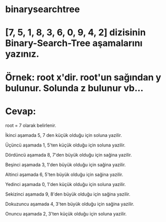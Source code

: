# binarysearchtree

# [7, 5, 1, 8, 3, 6, 0, 9, 4, 2] dizisinin Binary-Search-Tree aşamalarını yazınız.

# Örnek: root x'dir. root'un sağından y bulunur. Solunda z bulunur vb...

# Cevap:

root = 7 olarak belirlenir. 

İkinci aşamada 5, 7 den küçük olduğu için soluna yazilir. 

Üçüncü aşamada 1, 5'ten küçük olduğu için soluna yazilir. 

Dördüncü aşamada 8, 7'den büyük olduğu için sağina yazilir. 

Beşinci aşamada 3, 1'den büyük olduğu için sağina yazilir. 

Altinci aşamada 6, 5'ten büyük olduğu için sağina yazilir. 

Yedinci aşamada 0, 1'den küçük olduğu için soluna yazilir. 

Sekizinci aşamada 9, 8'den büyük olduğu için sağina yazilir. 

Dokuzuncu aşamada 4, 3'ten büyük olduğu için sağina yazilir. 

Onuncu aşamada 2, 3'ten küçük olduğu için soluna yazilir.
